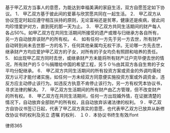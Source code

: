 
 基于甲乙双方当事人的意愿，为能达到幸福美满的家庭生活，双方自愿签定如下协议。
 1． 甲乙双方基于彼此间的爱慕与欣赏愿共同在一起生活。
 2． 甲乙双方从协议签定时起应遵守相互扶持的原则，无论富裕还是贫寒，健康还是疾病，彼此间均珍惜爱护对方，直到死的那一天为止。
 3． 甲乙双方共同生活期间的财产每人各占50%。如甲乙双方在共同生活期间所接受的遗产或赠与归继承方各自所有，另一方自动放弃该财产的所有权。
 4． 如有任何一方先于另一方去世，所有财产自动转到尚未去世那一方的名下，任何其他亲属均无权干涉。无论哪一方先去世，继承财产方均应爱护甲乙双方的子女，对所有的子女均负有照顾和培养的责任。
 5． 如出现甲乙双方同时去世，或继承财产方未能将所有财产过户完毕便去世的情况，所有财产的５０％捐赠给中国的希望工程，另５０％由其双方各自生育的子女平均分配继承。
 6． 甲乙双方共同生活期间的所有投资方案或资金的外调均需经双方认可才能付诸实施，如任何一方未经双方同意便实施投资方案或外调资金，违反方应主动停止该行为。如违反方执意不肯停止该行为，另一方有权凭本协议书，寻求法律的解决。
 7． 甲乙双方生活期间的所有财产由乙方管理，但不改变财产的所有权。
 8． 甲乙双方在共同生活期间，任何一方出现婚外情，在证据清楚的情况下，自动放弃全部财产的所有权，且自动放弃诉诸法律的权利。
 ９．甲乙双方自协议书签订日起，代表了甲乙双方真实的意愿，也代表甲乙双方已放弃从新修改协议书的权利及另立
遗嘱
的权利．
 １０．本协议书终生有效/font




 
律师365






 


 

 
 
 
 
 
  


  
 

  


  


  
 
 
 
 

